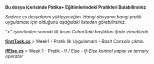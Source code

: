 **Bu dosya içerisinde Patika+ Eğitimlerindeki Pratikleri Bulabilirsiniz**

_Sadece cs dosyalarını yükleyeceğim. Hangi dosyanın hangi pratik uygulaması için olduğunu aşağıdaki listeden görebilirsiniz._

_">" işaretinden sonraki ilk kısım Cohorttaki başlıkları ifade etmektedir._



**[firstTask.cs](https://github.com/aydinumu/PatikaTasks/blob/main/firstTask.cs)** > Week1 - Pratik İlk Uygulamam - _Basit Console çıktısı._

**[ifElse.cs](https://github.com/aydinumu/PatikaTasks/blob/main/ifElse.cs)** > Week 1 - Pratik - If / Else - _If-Else kontrol yapısı ve ternary operator_
